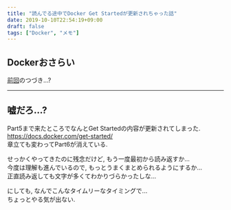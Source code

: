 ```yaml
---
title: "読んでる途中でDocker Get Startedが更新されちゃった話"
date: 2019-10-10T22:54:19+09:00
draft: false
tags: ["Docker", "メモ"]
---
```


## Dockerおさらい
[前回](https://uzimihsr.github.io/post/2019-10-07-docker-get-started-04/)のつづき...?  

<!--more-->
---

## 嘘だろ...?

Part5まで来たところでなんとGet Startedの内容が更新されてしまった.  
https://docs.docker.com/get-started/  
章立ても変わってPart6が消えている.  

せっかくやってきたのに残念だけど, もう一度最初から読み返すか...  
今度は理解も進んでいるので, もっとうまくまとめられるようにするか...  
正直読み返しても文字が多くてわかりづらかったしな...  

にしても, なんでこんなタイムリーなタイミングで...  
ちょっとやる気が出ない.  
